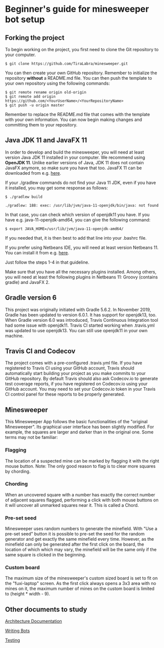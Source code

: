 # Beginner's guide for minesweeper bot setup

## Forking the project

To begin working on the project, you first need to clone the Git repository to
your computer.

    $ git clone https://github.com/TiraLabra/minesweeper.git

You can then create your own GitHub repository. Remember to initialize the
repository **without** a README.md file. You can then push the template to your
own repository using the following commands:

    $ git remote rename origin old-origin
    $ git remote add origin https://github.com/<YourUserName>/<YourRepositoryName>
    $ git push -u origin master 
    
Remember to replace the README.md file that comes with the template with your
own information. You can now begin making changes and committing them to your repository.

## Java JDK 11 and JavaFX 11

In order to develop and build the minesweeper, you will need at least version
Java JDK 11 installed in your computer. We recommend using **OpenJDK 11**.
Unlike earlier versions of Java, JDK 11 does not contain JavaFX anymore, so 
make sure you have that too. JavaFX 11 can be downloaded from e.g. [here](https://gluonhq.com/products/javafx/).


If your ./gradlew commands do not find your Java 11 JDK, even if you have it installed, you may get some response as follows:

```$ ./gradlew build```

```./gradlew: 188: exec: /usr/lib/jvm/java-11-openjdk/bin/java: not found```

In that case, you can check which version of openjdk11 you have. If you have e.g. java-11-openjdk-amd64, you can give the following command:

```$ export JAVA_HOME=/usr/lib/jvm/java-11-openjdk-amd64/```

If you needed that, it is then best to add that line into your .bashrc file.

If you prefer using Netbeans IDE, you will need at least version Netbeans 11. You can install it from e.g. [here](https://computingforgeeks.com/install-netbeans-ide-on-debian-ubuntu-and-linux-mint/).

Just follow the steps 1-4 in that guideline.

Make sure that you have all the necessary plugins installed. Among others, you will need at least the following plugins in Netbeans 11: Groovy (contains gradle) and JavaFX 2.

## Gradle version 6

This project was originally initiated with Gradle 5.6.2.
In November 2019, Gradle has been updated to version 6.0.1. It has support for openjdk13, too.
When Gradle version 6.0 was introduced, Travis Continuous Integration tool had some issue with openjdk11. Travis CI started working when .travis.yml was updated to use openjdk13. You can still use openjdk11 in your own machine.

## Travis CI and Codecov

The project comes with a pre-configured .travis.yml file. If you have registered
to Travis CI using your GitHub account, Travis should automatically start
building your project as you make commits to your GitHub repository. By default
Travis should also ask Codecov.io to generate test coverage reports, if you have
registered on Codecov.io using your GitHub account. You may need to set your
Codecov.io token in your Travis CI control panel for these reports to be
properly generated.

## Minesweeper

This Minesweeper App follows the basic functionalities of the "original Minesweeper".
Its graphical user interface has been slightly modified. For example, the squares are larger and darker than in the original one. Some terms may not be familiar:

### Flagging

The location of a suspected mine can be marked by flagging it with the right mouse button. Note: The only good reason to flag is to clear more squares by chording.

### Chording

When an uncovered square with a number has exactly the correct number of adjacent squares flagged, performing a click with both mouse buttons on it will uncover all unmarked squares near it. This is called a Chord.

### Pre-set seed

Minesweeper uses random numbers to generate the minefield. With "Use a pre-set seed" button it is possible to pre-set the seed for the random generator and get exactly the same minefield every time. However, as the minefield can only be generated after the first click on the board, the location of which which may vary, the minefield will be the same only if the same square is clicked in the beginning.

### Custom board

The maximum size of the minesweeper's custom sized board is set to fit on the "fuxi-laptop" screen. As the first click always opens a 3x3 area with no mines on it, the maximum number of mines on the custom board is limited to (height * width - 9).

## Other documents to study

[Architecture Documentation](https://github.com/TiraLabra/minesweeper/blob/master/documentation/Architecture-Documentation.md)

[Writing Bots](https://github.com/TiraLabra/minesweeper/blob/master/documentation/Writing-Bots.md)

[Testing](https://github.com/TiraLabra/minesweeper/blob/master/documentation/testing.md)
